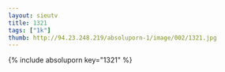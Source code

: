 ```yaml
--- 
layout: sieutv
title: 1321
tags: ["1k"]
thumb: http://94.23.248.219/absoluporn-1/image/002/1321.jpg
---
```

{% include absoluporn key="1321" %} 
